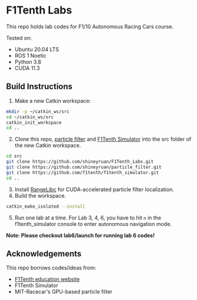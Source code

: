 # F1Tenth Labs
This repo holds lab codes for F1/10 Autonomous Racing Cars course.

Tested on:
- Ubuntu 20.04 LTS
- ROS 1 Noetic
- Python 3.8
- CUDA 11.3

## Build Instructions
1. Make a new Catkin workspace:

```bash
mkdir -p ~/catkin_ws/src
cd ~/catkin_ws/src
catkin_init_workspace
cd ..
```

2. Clone this repo, [particle filter](https://github.com/shineyruan/particle_filter) and [F1Tenth Simulator](https://github.com/f1tenth/f1tenth_simulator) into the src folder of the new Catkin workspace.

```bash
cd src
git clone https://github.com/shineyruan/F1Tenth_Labs.git
git clone https://github.com/shineyruan/particle_filter.git
git clone https://github.com/f1tenth/f1tenth_simulator.git
cd ..
```

3. Install [RangeLibc](https://github.com/shineyruan/range_libc) for CUDA-accelerated particle filter localization.
4. Build the workspace.

```bash
catkin_make_isolated --install
```

5. Run one lab at a time. For Lab 3, 4, 6, you have to hit `n` in the f1tenth_simulator console to enter autonomous navigation mode.

**Note: Please checkout lab6/launch for running lab 6 codes!**

## Acknowledgements
This repo borrows codes/ideas from:
- [F1Tenth education website](https://f1tenth-coursekit.readthedocs.io/en/latest/assignments/labs/index.html)
- F1Tenth Simulator
- MIT-Racecar's GPU-based particle filter
